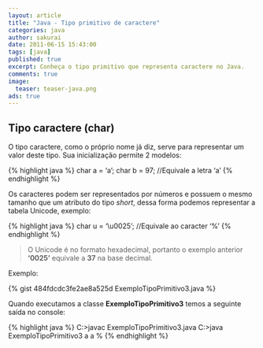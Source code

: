 ```yaml
---
layout: article
title: "Java - Tipo primitivo de caractere"
categories: java
author: sakurai
date: 2011-06-15 15:43:00
tags: [java]
published: true
excerpt: Conheça o tipo primitivo que representa caractere no Java.
comments: true
image:
  teaser: teaser-java.png
ads: true
---
```


## Tipo caractere (char)

O tipo caractere, como o próprio nome já diz, serve para representar um valor deste tipo. Sua inicialização permite 2 modelos:

{% highlight java %}
char a = ‘a’;
char b = 97; //Equivale a letra ‘a’
{% endhighlight %}

Os caracteres podem ser representados por números e possuem o mesmo tamanho que um atributo do tipo *short*, dessa forma podemos representar a tabela Unicode, exemplo:

{% highlight java %}
char u = ‘\u0025’; //Equivale ao caracter ‘%’
{% endhighlight %}

> O Unicode é no formato hexadecimal, portanto o exemplo anterior **‘0025’** equivale a **37** na base decimal.

Exemplo:

{% gist 484fdcdc3fe2ae8a525d ExemploTipoPrimitivo3.java %}

Quando executamos a classe **ExemploTipoPrimitivo3** temos a seguinte saída no console:

{% highlight java %}
C:\>javac ExemploTipoPrimitivo3.java
C:\>java ExemploTipoPrimitivo3
a
a
%
{% endhighlight %}
